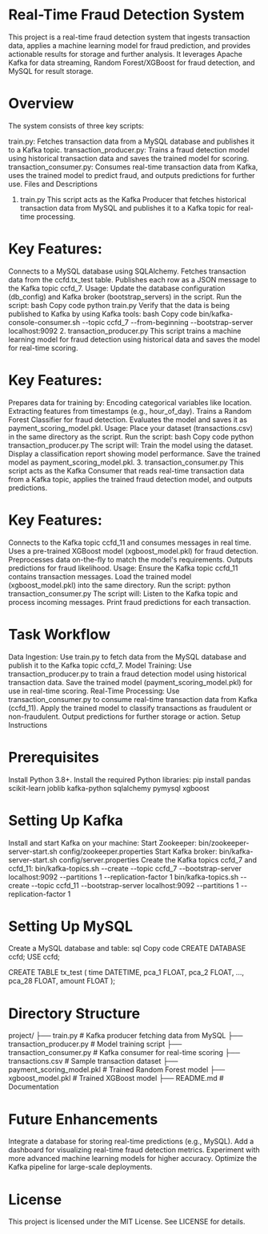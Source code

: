 # Real-Time Fraud Detection System
This project is a real-time fraud detection system that ingests transaction data, applies a machine learning model for fraud prediction, and provides actionable results for storage and further analysis. It leverages Apache Kafka for data streaming, Random Forest/XGBoost for fraud detection, and MySQL for result storage.

# Overview
The system consists of three key scripts:

train.py: Fetches transaction data from a MySQL database and publishes it to a Kafka topic.
transaction_producer.py: Trains a fraud detection model using historical transaction data and saves the trained model for scoring.
transaction_consumer.py: Consumes real-time transaction data from Kafka, uses the trained model to predict fraud, and outputs predictions for further use.
Files and Descriptions
1. train.py
This script acts as the Kafka Producer that fetches historical transaction data from MySQL and publishes it to a Kafka topic for real-time processing.

# Key Features:
Connects to a MySQL database using SQLAlchemy.
Fetches transaction data from the ccfd.tx_test table.
Publishes each row as a JSON message to the Kafka topic ccfd_7.
Usage:
Update the database configuration (db_config) and Kafka broker (bootstrap_servers) in the script.
Run the script:
bash
Copy code
python train.py
Verify that the data is being published to Kafka by using Kafka tools:
bash
Copy code
bin/kafka-console-consumer.sh --topic ccfd_7 --from-beginning --bootstrap-server localhost:9092
2. transaction_producer.py
This script trains a machine learning model for fraud detection using historical data and saves the model for real-time scoring.

# Key Features:
Prepares data for training by:
Encoding categorical variables like location.
Extracting features from timestamps (e.g., hour_of_day).
Trains a Random Forest Classifier for fraud detection.
Evaluates the model and saves it as payment_scoring_model.pkl.
Usage:
Place your dataset (transactions.csv) in the same directory as the script.
Run the script:
bash
Copy code
python transaction_producer.py
The script will:
Train the model using the dataset.
Display a classification report showing model performance.
Save the trained model as payment_scoring_model.pkl.
3. transaction_consumer.py
This script acts as the Kafka Consumer that reads real-time transaction data from a Kafka topic, applies the trained fraud detection model, and outputs predictions.

# Key Features:
Connects to the Kafka topic ccfd_11 and consumes messages in real time.
Uses a pre-trained XGBoost model (xgboost_model.pkl) for fraud detection.
Preprocesses data on-the-fly to match the model's requirements.
Outputs predictions for fraud likelihood.
Usage:
Ensure the Kafka topic ccfd_11 contains transaction messages.
Load the trained model (xgboost_model.pkl) into the same directory.
Run the script:
python transaction_consumer.py
The script will:
Listen to the Kafka topic and process incoming messages.
Print fraud predictions for each transaction.
# Task Workflow
Data Ingestion:
Use train.py to fetch data from the MySQL database and publish it to the Kafka topic ccfd_7.
Model Training:
Use transaction_producer.py to train a fraud detection model using historical transaction data.
Save the trained model (payment_scoring_model.pkl) for use in real-time scoring.
Real-Time Processing:
Use transaction_consumer.py to consume real-time transaction data from Kafka (ccfd_11).
Apply the trained model to classify transactions as fraudulent or non-fraudulent.
Output predictions for further storage or action.
Setup Instructions
# Prerequisites
Install Python 3.8+.
Install the required Python libraries:
pip install pandas scikit-learn joblib kafka-python sqlalchemy pymysql xgboost
# Setting Up Kafka
Install and start Kafka on your machine:
Start Zookeeper:
bin/zookeeper-server-start.sh config/zookeeper.properties
Start Kafka broker:
bin/kafka-server-start.sh config/server.properties
Create the Kafka topics ccfd_7 and ccfd_11:
bin/kafka-topics.sh --create --topic ccfd_7 --bootstrap-server localhost:9092 --partitions 1 --replication-factor 1
bin/kafka-topics.sh --create --topic ccfd_11 --bootstrap-server localhost:9092 --partitions 1 --replication-factor 1
# Setting Up MySQL
Create a MySQL database and table:
sql
Copy code
CREATE DATABASE ccfd;
USE ccfd;

CREATE TABLE tx_test (
    time DATETIME,
    pca_1 FLOAT, pca_2 FLOAT, ..., pca_28 FLOAT,
    amount FLOAT
);
# Directory Structure
project/
├── train.py                   # Kafka producer fetching data from MySQL
├── transaction_producer.py    # Model training script
├── transaction_consumer.py    # Kafka consumer for real-time scoring
├── transactions.csv           # Sample transaction dataset
├── payment_scoring_model.pkl  # Trained Random Forest model
├── xgboost_model.pkl          # Trained XGBoost model
├── README.md                  # Documentation

# Future Enhancements
Integrate a database for storing real-time predictions (e.g., MySQL).
Add a dashboard for visualizing real-time fraud detection metrics.
Experiment with more advanced machine learning models for higher accuracy.
Optimize the Kafka pipeline for large-scale deployments.
# License
This project is licensed under the MIT License. See LICENSE for details.

